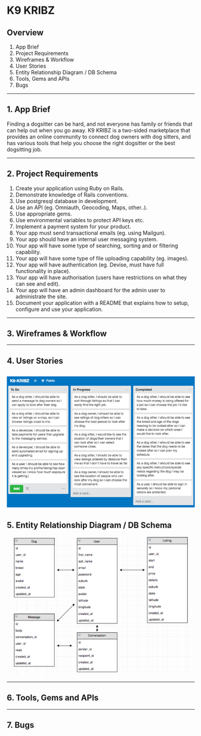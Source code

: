 # K9 KRIBZ

## Overview
1. App Brief
2. Project Requirements
3. Wireframes & Workflow
4. User Stories
5. Entity Relationship Diagram / DB Schema
6. Tools, Gems and APIs
7. Bugs

---

## 1. App Brief
Finding a dogsitter can be hard, and not everyone has family or friends that can help out when you go away.  K9 KRIBZ is a two-sided marketplace that provides an online community to connect dog owners with dog sitters, and has various tools that help you choose the right dogsitter or the best dogsitting job.

---

## 2. Project Requirements
1. Create your application using Ruby on Rails.
2. Demonstrate knowledge of Rails conventions.
3. Use postgresql database in development.
4. Use an API (eg. Omniauth, Geocoding, Maps, other..).
5. Use appropriate gems.
6. Use environmental variables to protect API keys etc.
7. Implement a payment system for your product.
8. Your app must send transactional emails (eg. using Mailgun).
9. Your app should have an internal user messaging system.
10. Your app will have some type of searching, sorting and or filtering capability.
11. Your app will have some type of file uploading capability (eg. images).
12. Your app will have authentication (eg. Devise, must have full functionality in place).
13. Your app will have authorisation (users have restrictions on what they can see and edit).
14. Your app will have an admin dashboard for the admin user to administrate the site.
15. Document your application with a README that explains how to setup, configure and use your application.

---

## 3. Wireframes & Workflow


---

## 4. User Stories
![User Stories](public/images/user-stories.png?raw=true)
---

## 5. Entity Relationship Diagram / DB Schema
![ERD](public/images/erd.png?raw=true)

---

## 6. Tools, Gems and APIs


---

## 7. Bugs

















